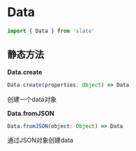 # Data

```js
import { Data } from 'slate'
```

## 静态方法

**Data.create**

```js
Data.create(properties: Object) => Data
```

创建一个data对象

**Data.fromJSON**

```js
Data.fromJSON(object: Object) => Data
```

通过JSON对象创建data
